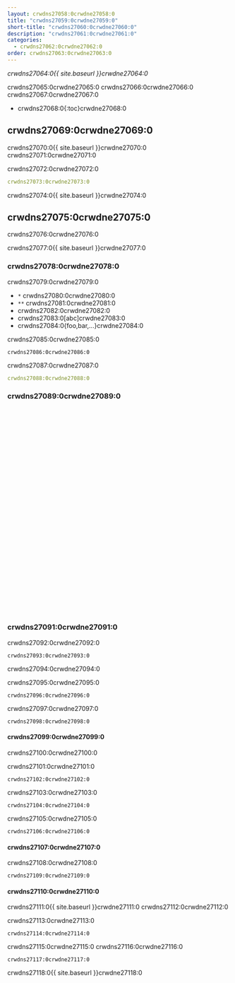 ```yaml
---
layout: crwdns27058:0crwdne27058:0
title: "crwdns27059:0crwdne27059:0"
short-title: "crwdns27060:0crwdne27060:0"
description: "crwdns27061:0crwdne27061:0"
categories:
  - crwdns27062:0crwdne27062:0
order: crwdns27063:0crwdne27063:0
---
```

*crwdns27064:0{{ site.baseurl }}crwdne27064:0*

crwdns27065:0crwdne27065:0 crwdns27066:0crwdne27066:0 crwdns27067:0crwdne27067:0

- crwdns27068:0{:toc}crwdne27068:0

## crwdns27069:0crwdne27069:0

crwdns27070:0{{ site.baseurl }}crwdne27070:0 crwdns27071:0crwdne27071:0

crwdns27072:0crwdne27072:0

```yaml
crwdns27073:0crwdne27073:0
```

crwdns27074:0{{ site.baseurl }}crwdne27074:0

## crwdns27075:0crwdne27075:0

crwdns27076:0crwdne27076:0

crwdns27077:0{{ site.baseurl }}crwdne27077:0

### crwdns27078:0crwdne27078:0

crwdns27079:0crwdne27079:0

- `*` crwdns27080:0crwdne27080:0
- `**` crwdns27081:0crwdne27081:0
- crwdns27082:0crwdne27082:0
- crwdns27083:0[abc]crwdne27083:0
- crwdns27084:0{foo,bar,...}crwdne27084:0

crwdns27085:0crwdne27085:0

    crwdns27086:0crwdne27086:0
    

crwdns27087:0crwdne27087:0

```yaml
crwdns27088:0crwdne27088:0
```

### crwdns27089:0crwdne27089:0 <iframe width="854" height="480" src="crwdns27090:0crwdne27090:0" frameborder="0" allow="autoplay; encrypted-media" allowfullscreen mark="crwd-mark"></iframe> 

### crwdns27091:0crwdne27091:0

crwdns27092:0crwdne27092:0

    crwdns27093:0crwdne27093:0
    

crwdns27094:0crwdne27094:0

crwdns27095:0crwdne27095:0

    crwdns27096:0crwdne27096:0
    

crwdns27097:0crwdne27097:0

    crwdns27098:0crwdne27098:0
    

#### crwdns27099:0crwdne27099:0

crwdns27100:0crwdne27100:0

crwdns27101:0crwdne27101:0

    crwdns27102:0crwdne27102:0
    

crwdns27103:0crwdne27103:0

    crwdns27104:0crwdne27104:0
    

crwdns27105:0crwdne27105:0

    crwdns27106:0crwdne27106:0
    

#### crwdns27107:0crwdne27107:0

crwdns27108:0crwdne27108:0

    crwdns27109:0crwdne27109:0
    

#### crwdns27110:0crwdne27110:0

crwdns27111:0{{ site.baseurl }}crwdne27111:0 crwdns27112:0crwdne27112:0

crwdns27113:0crwdne27113:0

    crwdns27114:0crwdne27114:0
    

crwdns27115:0crwdne27115:0 crwdns27116:0crwdne27116:0

    crwdns27117:0crwdne27117:0
    

crwdns27118:0{{ site.baseurl }}crwdne27118:0